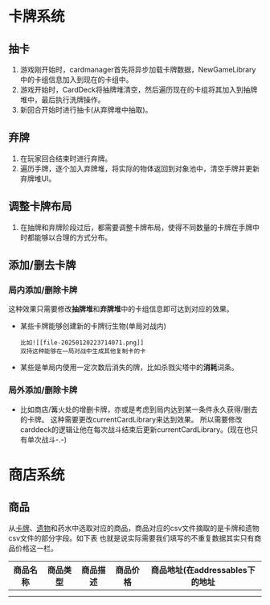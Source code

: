 # 卡牌系统
## 抽卡

1. 游戏刚开始时，cardmanager首先将异步加载卡牌数据，NewGameLibrary中的卡组信息加入到现在的卡组中。
2. 游戏开始时，CardDeck将抽牌堆清空，然后遍历现在的卡组将其加入到抽牌堆中，最后执行洗牌操作。
3. 新回合开始时进行抽卡(从弃牌堆中抽取)。




## 弃牌
1. 在玩家回合结束时进行弃牌。
2. 遍历手牌，逐个加入弃牌堆，将实际的物体返回到对象池中，清空手牌并更新弃牌堆UI。


## 调整卡牌布局
1. 在抽牌和弃牌阶段过后，都需要调整卡牌布局，使得不同数量的卡牌在手牌中时都能够以合理的方式分布。

## 添加/删去卡牌
### 局内添加/删除卡牌
这种效果只需要修改**抽牌堆**和**弃牌堆**中的卡组信息即可达到对应的效果。
- 某些卡牌能够创建新的卡牌衍生物(单局对战内)
  ```ad-tip
  比如![[file-20250120223714071.png]]
  双持这种能够在一局对战中生成其他复制卡的卡
   ```
- 某些是单局内使用一定次数后消失的牌，比如杀戮尖塔中的**消耗**词条。

### 局外添加/删除卡牌
- 比如商店/篝火处的增删卡牌，亦或是考虑到局内达到某一条件永久获得/删去的卡牌。
这种需要更改currentCardLibrary来达到效果。
所以需要修改carddeck的逻辑让他在每次战斗结束后更新currentCardLibrary。(现在也只有单次战斗-.-)


# 商店系统

## 商品
从[卡牌](obsidian://open?vault=Obsidian%20Vault&file=game%2F%E5%8D%A1%E7%89%8C)、[遗物](obsidian://open?vault=Obsidian%20Vault&file=game%2F%E9%81%97%E7%89%A9)和药水中选取对应的商品，商品对应的csv文件摘取的是卡牌和遗物csv文件的部分字段。如下表
也就是说实际需要我们填写的不重复数据其实只有商品价格这一栏。

| 商品名称 | 商品类型 | 商品描述 | 商品价格 | 商品地址(在addressables下的地址 |
| ---- | ---- | ---- | ---- | ---------------------- |
|      |      |      |      |                        |
|      |      |      |      |                        |



